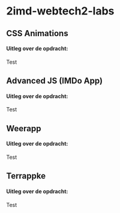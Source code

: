 # 2imd-webtech2-labs

## CSS Animations
#### Uitleg over de opdracht:
Test
## Advanced JS (IMDo App)
#### Uitleg over de opdracht:
Test
## Weerapp
#### Uitleg over de opdracht:
Test
## Terrappke
#### Uitleg over de opdracht:
Test
